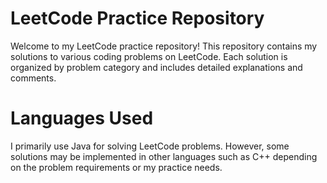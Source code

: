 # LeetCode Practice Repository
Welcome to my LeetCode practice repository! This repository contains my solutions to various coding problems on LeetCode. Each solution is organized by problem category and includes detailed explanations and comments.

# Languages Used
I primarily use Java for solving LeetCode problems. However, some solutions may be implemented in other languages such as C++ depending on the problem requirements or my practice needs.
